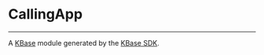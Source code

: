 
# CallingApp
---

A [KBase](https://kbase.us) module generated by the [KBase SDK](https://github.com/kbase/kb_sdk).



